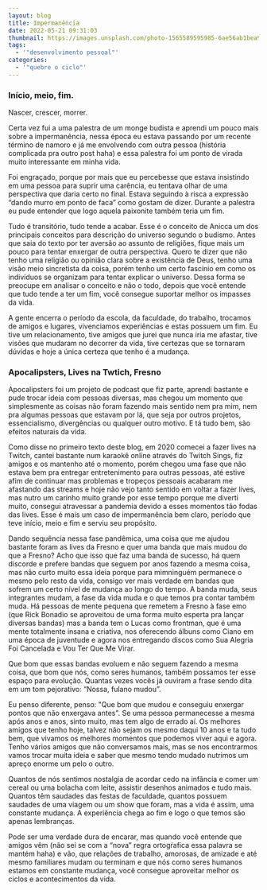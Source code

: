 ```yaml
---
layout: blog
title: Impermanência
date: 2022-05-21 09:31:03
thumbnail: https://images.unsplash.com/photo-1565589595985-6ae56ab1bea9?crop=entropy&cs=tinysrgb&fm=jpg&ixlib=rb-1.2.1&q=80&raw_url=true&ixid=MnwxMjA3fDB8MHxwaG90by1wYWdlfHx8fGVufDB8fHx8&auto=format&fit=crop&w=1469
tags:
  - '"desenvolvimento pessoal"'
categories:
  - '"quebre o ciclo"'
---
```

### Início, meio, fim.

Nascer, crescer, morrer.

Certa vez fui a uma palestra de um monge budista e aprendi um pouco mais sobre a impermanência, nessa época eu estava passando por um recente término de namoro e já me envolvendo com outra pessoa (história complicada pra outro post haha) e essa palestra foi um ponto de virada muito interessante em minha vida.

Foi engraçado, porque por mais que eu percebesse que estava insistindo em uma pessoa para suprir uma carência, eu tentava olhar de uma perspectiva que daria certo no final. Estava seguindo à risca a expressão “dando murro em ponto de faca” como gostam de dizer. Durante a palestra eu pude entender que logo aquela paixonite também teria um fim.

Tudo é transitório, tudo tende a acabar. Esse é o conceito de Anicca um dos principais conceitos para descrição do universo segundo o budismo. Antes que saia do texto por ter aversão ao assunto de religiões, fique mais um pouco para tentar enxergar de outra perspectiva. Quero te dizer que não tenho uma religião ou opinião clara sobre a existência de Deus, tenho uma visão meio sincretista da coisa, porém tenho um certo fascínio em como os indivíduos se organizam para tentar explicar o universo. Dessa forma se preocupe em analisar o conceito e não o todo, depois que você entende que tudo tende a ter um fim, você consegue suportar melhor os impasses da vida.

A gente encerra o período da escola, da faculdade, do trabalho, trocamos de amigos e lugares, vivenciamos experiências e estas possuem um fim. Eu tive um relacionamento, tive amigos que jurei que nunca iria me afastar, tive visões que mudaram no decorrer da vida, tive certezas que se tornaram dúvidas e hoje a única certeza que tenho é a mudança.

### Apocalipsters, Lives na Twtich, Fresno

Apocalipsters foi um projeto de podcast que fiz parte, aprendi bastante e pude trocar ideia com pessoas diversas, mas chegou um momento que simplesmente as coisas não foram fazendo mais sentido nem pra mim, nem pra algumas pessoas que estavam por lá, que seja por outros projetos, essencialismo, divergências ou qualquer outro motivo. E tá tudo bem, são efeitos naturais da vida.

Como disse no primeiro texto deste blog, em 2020 comecei a fazer lives na Twitch, cantei bastante num karaokê online através do Twitch Sings, fiz amigos e os mantenho até o momento, porém chegou uma fase que não estava bem pra entregar entretenimento para outras pessoas, até estive afim de continuar mas problemas e tropeços pessoais acabaram me afastando das streams e hoje não vejo tanto sentido em voltar a fazer lives, mas nutro um carinho muito grande por esse tempo porque me diverti muito, consegui atravessar a pandemia devido a esses momentos tão fodas das lives. Esse é mais um caso de impermanência bem claro, período que teve início, meio e fim e serviu seu propósito.

Dando sequência nessa fase pandêmica, uma coisa que me ajudou bastante foram as lives da Fresno e quer uma banda que mais mudou do que a Fresno? Acho que isso que faz uma banda de sucesso, há quem discorde e prefere bandas que seguem por anos fazendo a mesma coisa, mas não curto muito essa ideia porque para mimninguém permanece o mesmo pelo resto da vida, consigo ver mais verdade em bandas que sofrem um certo nível de mudança ao longo do tempo. A banda muda, seus integrantes mudam, a fase da vida muda e o que temos pra contar também muda. Há pessoas de mente pequena que remetem a Fresno à fase emo (que Rick Bonadio se aproveitou de uma forma muito esperta pra lançar diversas bandas) mas a banda tem o Lucas como frontman, que é uma mente totalmente insana e criativa, nos oferecendo álbuns como Ciano em uma época de juventude e agora nos entregando discos como Sua Alegria Foi Cancelada e Vou Ter Que Me Virar.

Que bom que essas bandas evoluem e não seguem fazendo a mesma coisa, que bom que nós, como seres humanos, também possamos ter esse espaço para evolução. Quantas vezes vocês já ouviram a frase sendo dita em um tom pejorativo: “Nossa, fulano mudou”.

Eu penso diferente, penso: "Que bom que mudou e conseguiu enxergar pontos que não enxergava antes". Se uma pessoa permanecesse a mesma após anos e anos, sinto muito, mas tem algo de errado aí. Os melhores amigos que tenho hoje, talvez não sejam os mesmo daqui 10 anos e ta tudo bem, que vivamos os melhores momentos que podemos viver aqui e agora. Tenho vários amigos que não conversamos mais, mas se nos encontrarmos vamos trocar muita ideia e saber que mesmo tendo mudado nutrimos um apreço enorme um pelo o outro.

Quantos de nós sentimos nostalgia de acordar cedo na infância e comer um cereal ou uma bolacha com leite, assistir desenhos animados e tudo mais. Quantos têm saudades das festas de faculdade, quantos possuem saudades de uma viagem ou um show que foram, mas a vida é assim, uma constante mudança. A experiência chega ao fim e logo o que temos são apenas lembranças.

Pode ser uma verdade dura de encarar, mas quando você entende que amigos vêm (não sei se com a “nova” regra ortogŕafica essa palavra se mantém haha) e vão, que relações de trabalho, amorosas, de amizade e até mesmo familiares mudam ou terminam e que nós como seres humanos estamos em constante mudança, você consegue aproveitar melhor os ciclos e acontecimentos da vida.